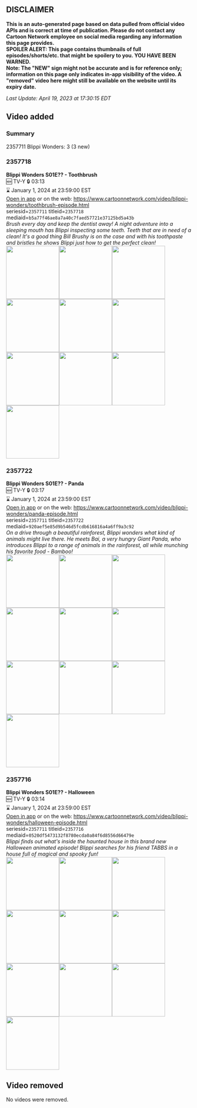 ## DISCLAIMER
**This is an auto-generated page based on data pulled from official video APIs and is correct at time of publication. Please do not contact any Cartoon Network employee on social media regarding any information this page provides.**  
**SPOILER ALERT: This page contains thumbnails of full episodes/shorts/etc. that might be spoilery to you. YOU HAVE BEEN WARNED.**  
**Note: The "NEW" sign might not be accurate and is for reference only; information on this page only indicates in-app visibility of the video. A "removed" video here might still be available on the website until its expiry date.**  

_Last Update: April 19, 2023 at 17:30:15 EDT_
## Video added
### Summary
2357711 Blippi Wonders: 3 (3 new)  
### 2357718
**Blippi Wonders S01E?? - Toothbrush**  
🆕 TV-Y 🔒 03:13  
⌛ January 1, 2024 at 23:59:00 EST  
[Open in app](https://cnvideo.sercomkc.org/redirector.html?type=cnapp&seriesid=1000000000093702&titleid=2357718&mediaid=b5a77f46ae8a7a40c7faed57721e37125bd5a43b) or on the web: https://www.cartoonnetwork.com/video/blippi-wonders/toothbrush-episode.html  
seriesid=`2357711` titleid=`2357718` mediaid=`b5a77f46ae8a7a40c7faed57721e37125bd5a43b`  
_Brush every day and keep the dentist away! A night adventure into a sleeping mouth has Blippi inspecting some teeth. Teeth that are in need of a clean! It's a good thing Bill Brushy is on the case and with his toothpaste and bristles he shows Blippi just how to get the perfect clean!_  
<a href="https://s3.amazonaws.com/cartoonorchestrator/2357718_001_1280x720.jpg"><img src="https://s3.amazonaws.com/cartoonorchestrator/2357718_001_640x360.jpg" height="144px" /></a><a href="https://s3.amazonaws.com/cartoonorchestrator/2357718_002_1280x720.jpg"><img src="https://s3.amazonaws.com/cartoonorchestrator/2357718_002_640x360.jpg" height="144px" /></a><a href="https://s3.amazonaws.com/cartoonorchestrator/2357718_003_1280x720.jpg"><img src="https://s3.amazonaws.com/cartoonorchestrator/2357718_003_640x360.jpg" height="144px" /></a><a href="https://s3.amazonaws.com/cartoonorchestrator/2357718_004_1280x720.jpg"><img src="https://s3.amazonaws.com/cartoonorchestrator/2357718_004_640x360.jpg" height="144px" /></a><a href="https://s3.amazonaws.com/cartoonorchestrator/2357718_005_1280x720.jpg"><img src="https://s3.amazonaws.com/cartoonorchestrator/2357718_005_640x360.jpg" height="144px" /></a><a href="https://s3.amazonaws.com/cartoonorchestrator/2357718_006_1280x720.jpg"><img src="https://s3.amazonaws.com/cartoonorchestrator/2357718_006_640x360.jpg" height="144px" /></a><a href="https://s3.amazonaws.com/cartoonorchestrator/2357718_007_1280x720.jpg"><img src="https://s3.amazonaws.com/cartoonorchestrator/2357718_007_640x360.jpg" height="144px" /></a><a href="https://s3.amazonaws.com/cartoonorchestrator/2357718_008_1280x720.jpg"><img src="https://s3.amazonaws.com/cartoonorchestrator/2357718_008_640x360.jpg" height="144px" /></a><a href="https://s3.amazonaws.com/cartoonorchestrator/2357718_009_1280x720.jpg"><img src="https://s3.amazonaws.com/cartoonorchestrator/2357718_009_640x360.jpg" height="144px" /></a><a href="https://s3.amazonaws.com/cartoonorchestrator/2357718_010_1280x720.jpg"><img src="https://s3.amazonaws.com/cartoonorchestrator/2357718_010_640x360.jpg" height="144px" /></a>
### 2357722
**Blippi Wonders S01E?? - Panda**  
🆕 TV-Y 🔒 03:17  
⌛ January 1, 2024 at 23:59:00 EST  
[Open in app](https://cnvideo.sercomkc.org/redirector.html?type=cnapp&seriesid=1000000000093702&titleid=2357722&mediaid=920aef5e85d9b546d5fcdb616816a4a6ff9a3c92) or on the web: https://www.cartoonnetwork.com/video/blippi-wonders/panda-episode.html  
seriesid=`2357711` titleid=`2357722` mediaid=`920aef5e85d9b546d5fcdb616816a4a6ff9a3c92`  
_On a drive through a beautiful rainforest, Blippi wonders what kind of animals might live there. He meets Bai, a very hungry Giant Panda, who introduces Blippi to a range of animals in the rainforest, all while munching his favorite food - Bamboo!_  
<a href="https://s3.amazonaws.com/cartoonorchestrator/2357722_001_1280x720.jpg"><img src="https://s3.amazonaws.com/cartoonorchestrator/2357722_001_640x360.jpg" height="144px" /></a><a href="https://s3.amazonaws.com/cartoonorchestrator/2357722_002_1280x720.jpg"><img src="https://s3.amazonaws.com/cartoonorchestrator/2357722_002_640x360.jpg" height="144px" /></a><a href="https://s3.amazonaws.com/cartoonorchestrator/2357722_003_1280x720.jpg"><img src="https://s3.amazonaws.com/cartoonorchestrator/2357722_003_640x360.jpg" height="144px" /></a><a href="https://s3.amazonaws.com/cartoonorchestrator/2357722_004_1280x720.jpg"><img src="https://s3.amazonaws.com/cartoonorchestrator/2357722_004_640x360.jpg" height="144px" /></a><a href="https://s3.amazonaws.com/cartoonorchestrator/2357722_005_1280x720.jpg"><img src="https://s3.amazonaws.com/cartoonorchestrator/2357722_005_640x360.jpg" height="144px" /></a><a href="https://s3.amazonaws.com/cartoonorchestrator/2357722_006_1280x720.jpg"><img src="https://s3.amazonaws.com/cartoonorchestrator/2357722_006_640x360.jpg" height="144px" /></a><a href="https://s3.amazonaws.com/cartoonorchestrator/2357722_007_1280x720.jpg"><img src="https://s3.amazonaws.com/cartoonorchestrator/2357722_007_640x360.jpg" height="144px" /></a><a href="https://s3.amazonaws.com/cartoonorchestrator/2357722_008_1280x720.jpg"><img src="https://s3.amazonaws.com/cartoonorchestrator/2357722_008_640x360.jpg" height="144px" /></a><a href="https://s3.amazonaws.com/cartoonorchestrator/2357722_009_1280x720.jpg"><img src="https://s3.amazonaws.com/cartoonorchestrator/2357722_009_640x360.jpg" height="144px" /></a><a href="https://s3.amazonaws.com/cartoonorchestrator/2357722_010_1280x720.jpg"><img src="https://s3.amazonaws.com/cartoonorchestrator/2357722_010_640x360.jpg" height="144px" /></a>
### 2357716
**Blippi Wonders S01E?? - Halloween**  
🆕 TV-Y 🔒 03:14  
⌛ January 1, 2024 at 23:59:00 EST  
[Open in app](https://cnvideo.sercomkc.org/redirector.html?type=cnapp&seriesid=1000000000093702&titleid=2357716&mediaid=0520df5473132f8780ecda0a84f6d8556d66479e) or on the web: https://www.cartoonnetwork.com/video/blippi-wonders/halloween-episode.html  
seriesid=`2357711` titleid=`2357716` mediaid=`0520df5473132f8780ecda0a84f6d8556d66479e`  
_Blippi finds out what's inside the haunted house in this brand new Halloween animated episode! Blippi searches for his friend TABBS in a house full of magical and spooky fun!_  
<a href="https://s3.amazonaws.com/cartoonorchestrator/2357716_001_1280x720.jpg"><img src="https://s3.amazonaws.com/cartoonorchestrator/2357716_001_640x360.jpg" height="144px" /></a><a href="https://s3.amazonaws.com/cartoonorchestrator/2357716_002_1280x720.jpg"><img src="https://s3.amazonaws.com/cartoonorchestrator/2357716_002_640x360.jpg" height="144px" /></a><a href="https://s3.amazonaws.com/cartoonorchestrator/2357716_003_1280x720.jpg"><img src="https://s3.amazonaws.com/cartoonorchestrator/2357716_003_640x360.jpg" height="144px" /></a><a href="https://s3.amazonaws.com/cartoonorchestrator/2357716_004_1280x720.jpg"><img src="https://s3.amazonaws.com/cartoonorchestrator/2357716_004_640x360.jpg" height="144px" /></a><a href="https://s3.amazonaws.com/cartoonorchestrator/2357716_005_1280x720.jpg"><img src="https://s3.amazonaws.com/cartoonorchestrator/2357716_005_640x360.jpg" height="144px" /></a><a href="https://s3.amazonaws.com/cartoonorchestrator/2357716_006_1280x720.jpg"><img src="https://s3.amazonaws.com/cartoonorchestrator/2357716_006_640x360.jpg" height="144px" /></a><a href="https://s3.amazonaws.com/cartoonorchestrator/2357716_007_1280x720.jpg"><img src="https://s3.amazonaws.com/cartoonorchestrator/2357716_007_640x360.jpg" height="144px" /></a><a href="https://s3.amazonaws.com/cartoonorchestrator/2357716_008_1280x720.jpg"><img src="https://s3.amazonaws.com/cartoonorchestrator/2357716_008_640x360.jpg" height="144px" /></a><a href="https://s3.amazonaws.com/cartoonorchestrator/2357716_009_1280x720.jpg"><img src="https://s3.amazonaws.com/cartoonorchestrator/2357716_009_640x360.jpg" height="144px" /></a><a href="https://s3.amazonaws.com/cartoonorchestrator/2357716_010_1280x720.jpg"><img src="https://s3.amazonaws.com/cartoonorchestrator/2357716_010_640x360.jpg" height="144px" /></a>
## Video removed
No videos were removed.  
